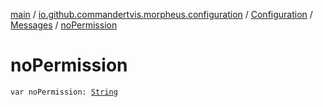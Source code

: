 [main](../../../index.md) / [io.github.commandertvis.morpheus.configuration](../../index.md) / [Configuration](../index.md) / [Messages](index.md) / [noPermission](./no-permission.md)

# noPermission

`var noPermission: `[`String`](https://kotlinlang.org/api/latest/jvm/stdlib/kotlin/-string/index.html)